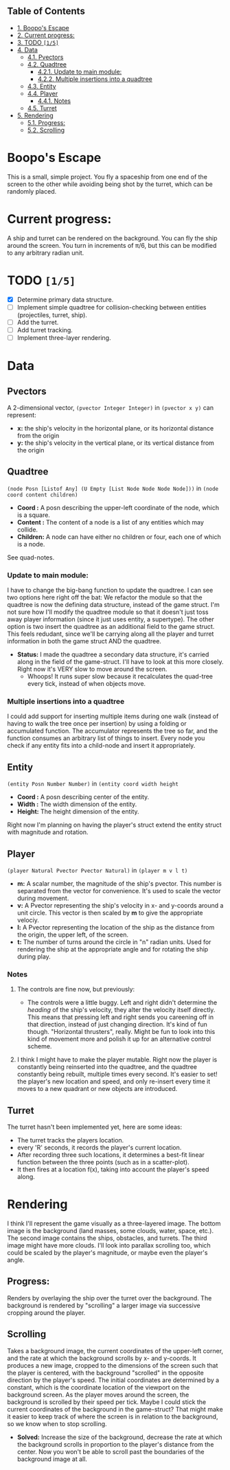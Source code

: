 <div id="table-of-contents">
<h2>Table of Contents</h2>
<div id="text-table-of-contents">
<ul>
<li><a href="#orgheadline1">1. Boopo's Escape</a></li>
<li><a href="#orgheadline2">2. Current progress:</a></li>
<li><a href="#orgheadline3">3. <span class="todo nilTODO">TODO</span> <code>[1/5]</code></a></li>
<li><a href="#orgheadline14">4. Data</a>
<ul>
<li><a href="#orgheadline4">4.1. Pvectors</a></li>
<li><a href="#orgheadline7">4.2. Quadtree</a>
<ul>
<li><a href="#orgheadline5">4.2.1. Update to main module:</a></li>
<li><a href="#orgheadline6">4.2.2. Multiple insertions into a quadtree</a></li>
</ul>
</li>
<li><a href="#orgheadline8">4.3. Entity</a></li>
<li><a href="#orgheadline12">4.4. Player</a>
<ul>
<li><a href="#orgheadline11">4.4.1. Notes</a></li>
</ul>
</li>
<li><a href="#orgheadline13">4.5. Turret</a></li>
</ul>
</li>
<li><a href="#orgheadline17">5. Rendering</a>
<ul>
<li><a href="#orgheadline15">5.1. Progress:</a></li>
<li><a href="#orgheadline16">5.2. Scrolling</a></li>
</ul>
</li>
</ul>
</div>
</div>

# Boopo's Escape<a id="orgheadline1"></a>

This is a small, simple project. You fly a spaceship from one end of the screen to the other while avoiding being shot by the turret, which can be randomly placed.

# Current progress:<a id="orgheadline2"></a>

A ship and turret can be rendered on the background. You can fly the ship around the screen. You turn in increments of π/6, but this can be modified to any arbitrary radian unit.

# TODO <code>[1/5]</code><a id="orgheadline3"></a>

-   [X] Determine primary data structure.
-   [ ] Implement simple quadtree for collision-checking between entities (projectiles, turret, ship).
-   [ ] Add the turret.
-   [ ] Add turret tracking.
-   [ ] Implement three-layer rendering.

# Data<a id="orgheadline14"></a>

## Pvectors<a id="orgheadline4"></a>

A 2-dimensional vector, `(pvector Integer Integer)` in `(pvector x y)` can represent:

-   **x:** the ship's velocity in the horizontal plane, or its horizontal distance from the origin
-   **y:** the ship's velocity in the vertical plane, or its vertical distance from the origin

## Quadtree<a id="orgheadline7"></a>

`(node Posn [Listof Any] (U Empty [List Node Node Node Node]))`
in `(node coord content children)`

-   **Coord   :** A posn describing the upper-left coordinate of the node, which is a square.
-   **Content :** The content of a node is a list of any entities which may collide.
-   **Children:** A node can have either no children or four, each one of which is a node.

See quad-notes.

### Update to main module:<a id="orgheadline5"></a>

I have to change the big-bang function to update the quadtree. I can see two options here right off
the bat: We refactor the module so that the quadtree is now the defining
data structure, instead of the game struct. I'm not sure how I'll modify
the quadtree module so that it doesn't just toss away player information
(since it just uses entity, a supertype). The other option is two insert
the quadtree as an additional field to the game struct. This feels
redudant, since we'll be carrying along all the player and turret
information in both the game struct AND the quadtree.

-   **Status:** I made the quadtree a secondary data structure, it's carried along in the field of the game-struct. I'll have to look at this more closely. Right now it's VERY slow to move around the screen.
    -   Whoops! It runs super slow because it recalculates the quad-tree every tick, instead of when objects move.

### Multiple insertions into a quadtree<a id="orgheadline6"></a>

I could add support for inserting multiple items during one walk (instead of having to walk the tree once per insertion) by using a folding or accumulated function. The accumulator represents the tree so far, and the function consumes an arbitrary list of things to insert. Every node you check if any entity fits into a child-node and insert it appropriately.

## Entity<a id="orgheadline8"></a>

`(entity Posn Number Number)`
in `(entity coord width height`

-   **Coord :** A posn describing center of the entity.
-   **Width :** The width dimension of the entity.
-   **Height:** The height dimension of the entity.

Right now I'm planning on having the player's struct extend the entity struct with magnitude and rotation.

## Player<a id="orgheadline12"></a>

`(player Natural Pvector Pvector Natural)` 
in `(player m v l t)`

-   **m:** A scalar number, the magnitude of the ship's pvector. This number is separated from the vector for convenience. It's used to scale the vector during movement.
-   **v:** A Pvector representing the ship's velocity in x- and y-coords around a unit circle. This vector is then scaled by **m** to give the appropriate velociy.
-   **l:** A Pvector representing the location of the ship as the distance from the origin, the upper left, of the screen.
-   **t:** The number of turns around the circle in "n" radian units. Used for rendering the ship at the appropriate angle and for rotating the ship during play.

### Notes<a id="orgheadline11"></a>

1.  The controls are fine now, but previously:

    -   The controls were a little buggy. Left and right didn't determine the *heading* of the ship's velocity, they alter the velocity itself directly. This means that pressing left and right sends you careening off in that direction, instead of just changing direction. It's kind of fun though. "Horizontal thrusters", really. Might be fun to look into this kind of movement more and polish it up for an alternative control scheme.

2.  I think I might have to make the player mutable. Right now the player is constantly being reinserted into the quadtree, and the quadtree constantly being rebuilt, multiple times every second. It's easier to set! the player's new location and speed, and only re-insert every time it moves to a new quadrant or new objects are introduced.

## Turret<a id="orgheadline13"></a>

The turret hasn't been implemented yet, here are some ideas:

-   The turret tracks the players location.
-   every 'R' seconds, it records the player's current location.
-   After recording three such locations, it determines a best-fit linear function between the three points (such as in a scatter-plot).
-   It then fires at a location f(x), taking into account the player's speed along.

# Rendering<a id="orgheadline17"></a>

I think I'll represent the game visually as a three-layered image. The bottom image is the background (land masses, some clouds, water, space, etc.). The second image contains the ships, obstacles, and turrets. The third image might have more clouds.
I'll look into parallax scrolling too, which could be scaled by the player's magnitude, or maybe even the player's angle.

## Progress:<a id="orgheadline15"></a>

Renders by overlaying the ship over the turret over the background.
The background is rendered by "scrolling" a larger image via successive cropping around the player.

## Scrolling<a id="orgheadline16"></a>

Takes a background image, the current coordinates of the upper-left corner, and the rate at which the background scrolls by x- and y-coords. It produces a new image, cropped to the dimensions of the screen such that the player is centered, with the background "scrolled" in the opposite direction by the player's speed.
The initial coordinates are determined by a constant, which is the coordinate location of the viewport on the background screen. As the player moves around the screen, the background is scrolled by their speed per tick.
Maybe I could stick the current coordinates of the background in the game-struct? That might make it easier to keep track of where the screen is in relation to the background, so we know when to stop scrolling.

-   **Solved:** Increase the size of the background, decrease the rate at which the background scrolls in proportion to the player's distance from the center. Now you won't be able to scroll past the boundaries of the background image at all.
